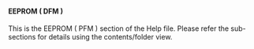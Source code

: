 <div class="section">

<div class="titlepage">

<div>

<div>

#### <span id="_eeprom_dfm"></span>EEPROM ( DFM )

</div>

</div>

</div>

This is the EEPROM ( PFM ) section of the Help file. Please refer the
sub-sections for details using the contents/folder view.

</div>
